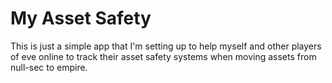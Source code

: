 # My Asset Safety

This is just a simple app that I'm setting up to help myself and other players of eve online to track their asset safety systems when moving assets from null-sec to empire.

